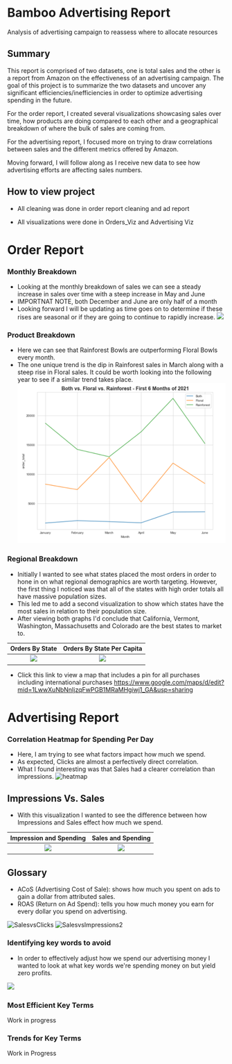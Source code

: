 # Bamboo Advertising Report
Analysis of advertising campaign to reassess where to allocate resources

## Summary
This report is comprised of two datasets, one is total sales and the other is a report from Amazon on the effectiveness of an advertising campaign. The goal of this project is to summarize the two datasets and uncover any significant efficiencies/inefficiencies in order to optimize advertising spending in the future.

For the order report, I created several visualizations showcasing sales over time, how products are doing compared to each other and a geographical breakdown of where the bulk of sales are coming from.

For the advertising report, I focused more on trying to draw correlations between sales and the different metrics offered by Amazon.  

Moving forward, I will follow along as I receive new data to see how advertising efforts are affecting sales numbers.

## How to view project
* All cleaning was done in order report cleaning and ad report

* All visualizations were done in Orders_Viz and Advertising Viz

# Order Report
### Monthly Breakdown
* Looking at the monthly breakdown of sales we can see a steady increase in sales over time with a steep increase in May and June
* IMPORTNAT NOTE, both December and June are only half of a month
* Looking forward I will be updating as time goes on to determine if these rises are seasonal or if they are going to continue to rapidly increase.
![](https://user-images.githubusercontent.com/74929838/125850029-5aa5a478-5472-4abc-a345-9a0194cfac04.PNG)
### Product Breakdown
* Here we can see that Rainforest Bowls are outperforming Floral Bowls every month.  
* The one unique trend is the dip in Rainforest sales in March along with a steep rise in Floral sales.  It could be worth looking into the following year to see if a similar trend takes place.
![](https://github.com/rstrong341/Bamboo_Advertising_Report/blob/main/images/Montly_Product_Sales.PNG)

### Regional Breakdown
* Initially I wanted to see what states placed the most orders in order to hone in on what regional demographics are worth targeting.  However, the first thing I noticed was that all of the states with high order totals all have massive population sizes.  
* This led me to add a second visualization to show which states have the most sales in relation to their population size.
* After viewing both graphs I'd conclude that California, Vermont, Washington, Massachusetts and Colorado are the best states to market to.

Orders By State            |  Orders By State Per Capita
:-------------------------:|:-------------------------:
![](https://user-images.githubusercontent.com/74929838/125850962-a78e9f97-0c1d-4cfc-8476-2f734256f8d4.PNG)  |  ![](https://user-images.githubusercontent.com/74929838/125850882-69ed4e26-ea8b-41a3-ae73-50c198c29a2a.PNG)

* Click this link to view a map that includes a pin for all purchases including international purchases
https://www.google.com/maps/d/edit?mid=1LwwXuNbNnIjzqFwPGB1MRaMHgiwj1_GA&usp=sharing
  
  

# Advertising Report
### Correlation Heatmap for Spending Per Day
* Here, I am trying to see what factors impact how much we spend.
* As expected, Clicks are almost a perfectively direct correlation.
* What I found interesting was that Sales had a clearer correlation than impressions.
![heatmap](https://user-images.githubusercontent.com/74929838/125853926-38712312-0773-4450-8448-796816e23da4.png)

## Impressions Vs. Sales
* With this visualization I wanted to see the difference between how Impressions and Sales effect how much we spend.

Impression and Spending            |  Sales and Spending
:-------------------------:|:-------------------------:
![](https://user-images.githubusercontent.com/74929838/131764901-85cefd67-2e71-4a5f-9d2e-633f05735979.PNG)  |  ![](https://user-images.githubusercontent.com/74929838/131764913-ee9ce7be-73ea-40ba-ae69-a0bc3b32d861.PNG)

## Glossary

* ACoS (Advertising Cost of Sale): shows how much you spent on ads to gain a dollar from attributed sales. 
* ROAS (Return on Ad Spend): tells you how much money you earn for every dollar you spend on advertising. 

![SalesvsClicks](https://user-images.githubusercontent.com/74929838/131764901-85cefd67-2e71-4a5f-9d2e-633f05735979.PNG)
![SalesvsImpressions2](https://user-images.githubusercontent.com/74929838/131764913-ee9ce7be-73ea-40ba-ae69-a0bc3b32d861.PNG)


### Identifying key words to avoid
* In order to effectively adjust how we spend our advertising money I wanted to look at what key words we're spending money on but yield zero profits.


![](https://user-images.githubusercontent.com/74929838/125853727-565b2911-6582-4cb5-8258-311892080d2f.PNG)

### Most Efficient Key Terms

Work in progress

###  Trends for Key Terms

Work in Progress

